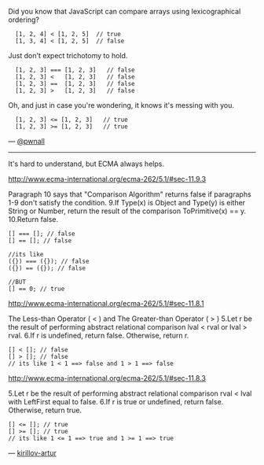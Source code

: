 Did you know that JavaScript can compare arrays using lexicographical ordering?

```
  [1, 2, 4] < [1, 2, 5]  // true
  [1, 3, 4] < [1, 2, 5]  // false
```

Just don't expect trichotomy to hold.

```
  [1, 2, 3] === [1, 2, 3]   // false
  [1, 2, 3] <   [1, 2, 3]   // false
  [1, 2, 3] ==  [1, 2, 3]   // false
  [1, 2, 3] >   [1, 2, 3]   // false
```

Oh, and just in case you're wondering, it knows it's messing with you.

```
  [1, 2, 3] <= [1, 2, 3]   // true
  [1, 2, 3] >= [1, 2, 3]   // true
```

— [@pwnall][1]

[1]:https://twitter.com/pwnall

***

It's hard to understand, but ECMA always helps.

http://www.ecma-international.org/ecma-262/5.1/#sec-11.9.3

Paragraph 10 says that  "Comparison Algorithm" returns false if paragraphs 1-9 don't satisfy the condition.
9.If Type(x) is Object and Type(y) is either String or Number,
return the result of the comparison ToPrimitive(x) == y.
10.Return false.


```
[] === []; // false
[] == []; // false

//its like
({}) === ({}); // false
({}) == ({}); // false

//BUT
[] == 0; // true
```

http://www.ecma-international.org/ecma-262/5.1/#sec-11.8.1

The Less-than Operator ( < ) and The Greater-than Operator ( > )
5.Let r be the result of performing abstract relational comparison lval < rval or lval > rval.
6.If r is undefined, return false. Otherwise, return r.

```
[] < []; // false
[] > []; // false
// its like 1 < 1 ==> false and 1 > 1 ==> false
```

http://www.ecma-international.org/ecma-262/5.1/#sec-11.8.3

5.Let r be the result of performing abstract relational comparison rval < lval with LeftFirst equal to false.
6.If r is true or undefined, return false. Otherwise, return true.

```
[] <= []; // true
[] >= []; // true
// its like 1 <= 1 ==> true and 1 >= 1 ==> true
```

— [kirillov-artur][1]

[1]:https://github.com/kirillov-artur
